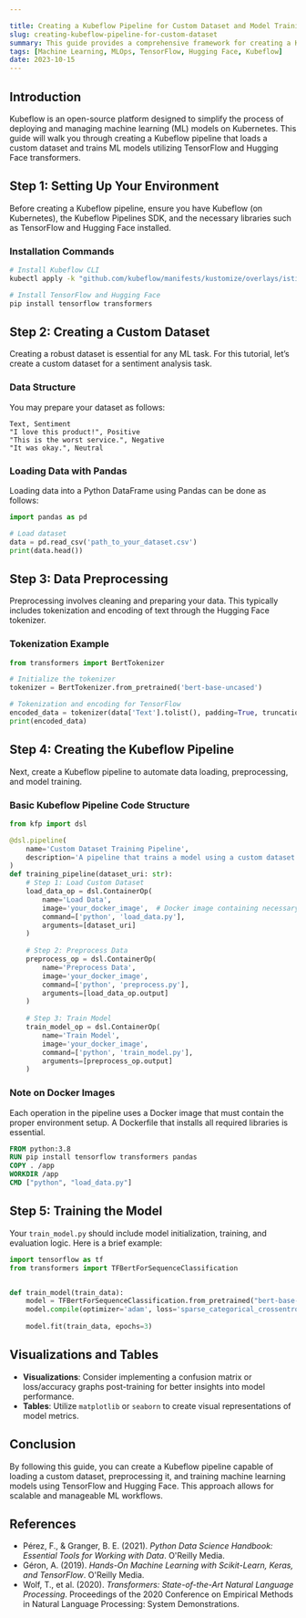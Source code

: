 ```yaml
---

title: Creating a Kubeflow Pipeline for Custom Dataset and Model Training
slug: creating-kubeflow-pipeline-for-custom-dataset
summary: This guide provides a comprehensive framework for creating a Kubeflow pipeline to load a custom dataset and train machine learning models.
tags: [Machine Learning, MLOps, TensorFlow, Hugging Face, Kubeflow]
date: 2023-10-15
---
```


## Introduction
Kubeflow is an open-source platform designed to simplify the process of deploying and managing machine learning (ML) models on Kubernetes. This guide will walk you through creating a Kubeflow pipeline that loads a custom dataset and trains ML models utilizing TensorFlow and Hugging Face transformers.

## Step 1: Setting Up Your Environment
Before creating a Kubeflow pipeline, ensure you have Kubeflow (on Kubernetes), the Kubeflow Pipelines SDK, and the necessary libraries such as TensorFlow and Hugging Face installed. 

### Installation Commands
```bash
# Install Kubeflow CLI
kubectl apply -k "github.com/kubeflow/manifests/kustomize/overlays/istio/dex"

# Install TensorFlow and Hugging Face
pip install tensorflow transformers
```

## Step 2: Creating a Custom Dataset
Creating a robust dataset is essential for any ML task. For this tutorial, let’s create a custom dataset for a sentiment analysis task.

### Data Structure
You may prepare your dataset as follows:
```csv
Text, Sentiment
"I love this product!", Positive
"This is the worst service.", Negative
"It was okay.", Neutral
```

### Loading Data with Pandas
Loading data into a Python DataFrame using Pandas can be done as follows:
```python
import pandas as pd

# Load dataset
data = pd.read_csv('path_to_your_dataset.csv')
print(data.head())
```

## Step 3: Data Preprocessing
Preprocessing involves cleaning and preparing your data. This typically includes tokenization and encoding of text through the Hugging Face tokenizer.

### Tokenization Example
```python
from transformers import BertTokenizer

# Initialize the tokenizer
tokenizer = BertTokenizer.from_pretrained('bert-base-uncased')

# Tokenization and encoding for TensorFlow
encoded_data = tokenizer(data['Text'].tolist(), padding=True, truncation=True, return_tensors='tf')
print(encoded_data)
```

## Step 4: Creating the Kubeflow Pipeline
Next, create a Kubeflow pipeline to automate data loading, preprocessing, and model training.

### Basic Kubeflow Pipeline Code Structure
```python
from kfp import dsl

@dsl.pipeline(
    name='Custom Dataset Training Pipeline',
    description='A pipeline that trains a model using a custom dataset.'
)
def training_pipeline(dataset_uri: str):
    # Step 1: Load Custom Dataset
    load_data_op = dsl.ContainerOp(
        name='Load Data',
        image='your_docker_image',  # Docker image containing necessary libraries
        command=['python', 'load_data.py'],
        arguments=[dataset_uri]
    )
    
    # Step 2: Preprocess Data
    preprocess_op = dsl.ContainerOp(
        name='Preprocess Data',
        image='your_docker_image',
        command=['python', 'preprocess.py'],
        arguments=[load_data_op.output]
    )
    
    # Step 3: Train Model
    train_model_op = dsl.ContainerOp(
        name='Train Model',
        image='your_docker_image',
        command=['python', 'train_model.py'],
        arguments=[preprocess_op.output]
    )
```

### Note on Docker Images
Each operation in the pipeline uses a Docker image that must contain the proper environment setup. A Dockerfile that installs all required libraries is essential.
```dockerfile
FROM python:3.8
RUN pip install tensorflow transformers pandas
COPY . /app
WORKDIR /app
CMD ["python", "load_data.py"]
```

## Step 5: Training the Model
Your `train_model.py` should include model initialization, training, and evaluation logic. Here is a brief example:
```python
import tensorflow as tf
from transformers import TFBertForSequenceClassification


def train_model(train_data):
    model = TFBertForSequenceClassification.from_pretrained("bert-base-uncased", num_labels=3)
    model.compile(optimizer='adam', loss='sparse_categorical_crossentropy', metrics=['accuracy'])
    
    model.fit(train_data, epochs=3)
```

## Visualizations and Tables
- **Visualizations**: Consider implementing a confusion matrix or loss/accuracy graphs post-training for better insights into model performance.
- **Tables**: Utilize `matplotlib` or `seaborn` to create visual representations of model metrics.

## Conclusion
By following this guide, you can create a Kubeflow pipeline capable of loading a custom dataset, preprocessing it, and training machine learning models using TensorFlow and Hugging Face. This approach allows for scalable and manageable ML workflows.

## References
- Pérez, F., & Granger, B. E. (2021). *Python Data Science Handbook: Essential Tools for Working with Data*. O'Reilly Media.
- Géron, A. (2019). *Hands-On Machine Learning with Scikit-Learn, Keras, and TensorFlow*. O'Reilly Media.
- Wolf, T., et al. (2020). *Transformers: State-of-the-Art Natural Language Processing*. Proceedings of the 2020 Conference on Empirical Methods in Natural Language Processing: System Demonstrations.


